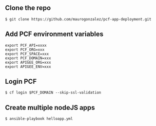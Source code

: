 ## Clone the repo
```
$ git clone https://github.com/maurogonzalez/pcf-app-deployment.git
```
## Add PCF environment variables
```
export PCF_API=xxxx
export PCF_ORG=xxx
export PCF_SPACE=xxx
export PCF_DOMAIN=xxx
export APIGEE_ORG=xxx
export APIGEE_ENV=xxx
```

## Login PCF
```
$ cf login $PCF_DOMAIN --skip-ssl-validation
```

## Create multiple nodeJS apps
```
$ ansible-playbook helloapp.yml
```